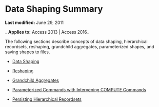 
# Data Shaping Summary

 **Last modified:** June 29, 2011

 _ **Applies to:** Access 2013 | Access 2016_

The following sections describe concepts of data shaping, hierarchical recordsets, reshaping, grandchild aggregates, parameterized shapes, and saving shapes to files.


- [Data Shaping](650571cc-6874-2cdb-dd76-0804d1cc4e38.md)
    
- [Reshaping](89c6a0d6-3bf4-36ae-26ec-d4e60f920490.md)
    
- [Grandchild Aggregates](ea5e2e1f-f3d5-f851-623a-a5d1385fe206.md)
    
- [Parameterized Commands with Intervening COMPUTE Commands](ff3724cd-040b-4b5f-bb9b-e6a38fd938c9.md)
    
- [Persisting Hierarchical Recordsets](28f48d4a-1c32-7b60-cd65-51fb87c5380e.md)
    
